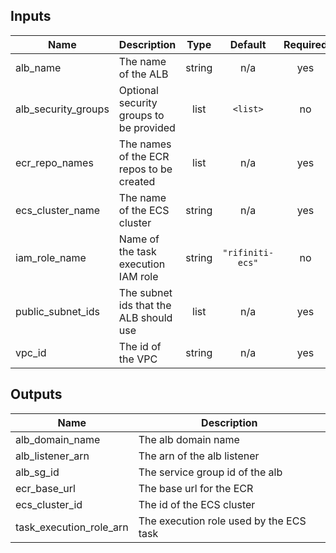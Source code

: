 ## Inputs

| Name | Description | Type | Default | Required |
|------|-------------|:----:|:-----:|:-----:|
| alb\_name | The name of the ALB | string | n/a | yes |
| alb\_security\_groups | Optional security groups to be provided | list | `<list>` | no |
| ecr\_repo\_names | The names of the ECR repos to be created | list | n/a | yes |
| ecs\_cluster\_name | The name of the ECS cluster | string | n/a | yes |
| iam\_role\_name | Name of the task execution IAM role | string | `"rifiniti-ecs"` | no |
| public\_subnet\_ids | The subnet ids that the ALB should use | list | n/a | yes |
| vpc\_id | The id of the VPC | string | n/a | yes |

## Outputs

| Name | Description |
|------|-------------|
| alb\_domain\_name | The alb domain name |
| alb\_listener\_arn | The arn of the alb listener |
| alb\_sg\_id | The service group id of the alb |
| ecr\_base\_url | The base url for the ECR |
| ecs\_cluster\_id | The id of the ECS cluster |
| task\_execution\_role\_arn | The execution role used by the ECS task |

